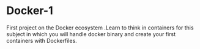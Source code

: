 # Docker-1
First project on the Docker ecosystem .Learn to think in containers for this subject in which you will handle docker binary and create your first containers with Dockerfiles.
